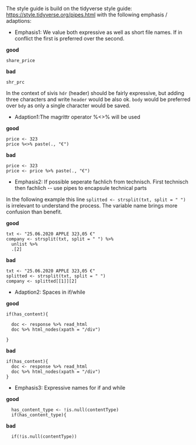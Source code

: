 The style guide is build on the tidyverse style guide: https://style.tidyverse.org/pipes.html with the following emphasis / adaptions:

- Emphasis1: We value both expressive as well as short file names. If in conflict the first is preferred over the second.

**good**

    share_price

**bad**

    shr_prc

In the context of sivis `hdr` (header) should be fairly expressive, but adding three characters and write `header` would be also ok.
`body` would be preferred over `bdy` as only a single character would be saved.

-  Adaption1:The magrittr operator %<>% will be used

**good**

    price <- 323
    price %<>% paste(., "€")


**bad**

    price <- 323
    price <- price %>% paste(., "€")


- Emphasis2: If possible seperate fachlich from technisch. First technisch then fachlich
  -- use pipes to encapsule technical parts 

In the following example this line `splitted <- strsplit(txt, split = " ")` is irrelevant to understand the process. The variable name brings
more confusion than benefit.

**good**

    txt <- "25.06.2020 APPLE 323,05 €"
    company <- strsplit(txt, split = " ") %>% 
      unlist %>% 
      .[2]


**bad**

    txt <- "25.06.2020 APPLE 323,05 €"
    splitted <- strsplit(txt, split = " ")
    company <- splitted[[1]][2]

- Adaption2: Spaces in if/while

**good**

    if(has_content){
      
      doc <- response %>% read_html
      doc %>% html_nodes(xpath = "/div")
      
    } 

**bad**

    if(has_content){ 
      doc <- response %>% read_html
      doc %>% html_nodes(xpath = "/div")
    } 


- Emphasis3: Expressive names for if and while

**good**
    
      has_content_type <- !is.null(contentType)
      if(has_content_type){

**bad**

      if(!is.null(contentType))



